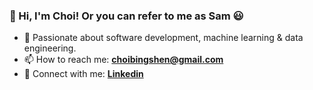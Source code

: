 <h3>👋 Hi, I'm Choi! Or you can refer to me as Sam 😃</h1>

-   🌱 Passionate about software development, machine learning & data engineering.
-   📫 How to reach me: **choibingshen@gmail.com**
-   🤝 Connect with me: <a href="https://linkedin.com/in/choibs" target="blank">**Linkedin**</a>

</p>
